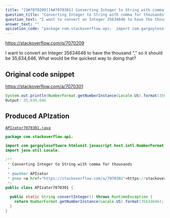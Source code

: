 ```yaml
---
title: "[Q#7070209][A#7070301] Converting Integer to String with comma for thousands"
question_title: "Converting Integer to String with comma for thousands"
question_text: "I want to convert an Integer 35634646 to have the thousand \",\" so it should be 35,634,646. What would be the quickest way to doing that?"
answer_text: ""
apization_code: "package com.stackoverflow.api;  import com.gargoylesoftware.htmlunit.javascript.host.intl.NumberFormat; import java.util.Locale;  /**  * Converting Integer to String with comma for thousands  *  * @author APIzator  * @see <a href=\"https://stackoverflow.com/a/7070301\">https://stackoverflow.com/a/7070301</a>  */ public class APIzator7070301 {    public static String convertInteger() throws RuntimeException {     return NumberFormat.getNumberInstance(Locale.US).format(35634646);   } }"
---
```


https://stackoverflow.com/q/7070209

I want to convert an Integer 35634646 to have the thousand &quot;,&quot; so it should be 35,634,646.
What would be the quickest way to doing that?



## Original code snippet

https://stackoverflow.com/a/7070301



```java
System.out.println(NumberFormat.getNumberInstance(Locale.US).format(35634646));
Output: 35,634,646
```

## Produced APIzation

[`APIzator7070301.java`](https://github.com/pasqualesalza/apization-temp-data/raw/master/apizations/java/APIzator7070301.java)

```java
package com.stackoverflow.api;

import com.gargoylesoftware.htmlunit.javascript.host.intl.NumberFormat;
import java.util.Locale;

/**
 * Converting Integer to String with comma for thousands
 *
 * @author APIzator
 * @see <a href="https://stackoverflow.com/a/7070301">https://stackoverflow.com/a/7070301</a>
 */
public class APIzator7070301 {

  public static String convertInteger() throws RuntimeException {
    return NumberFormat.getNumberInstance(Locale.US).format(35634646);
  }
}

```